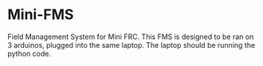 # Mini-FMS
Field Management System for Mini FRC.
This FMS is designed to be ran on 3 arduinos, plugged into the same laptop. The laptop should be running the python code.
